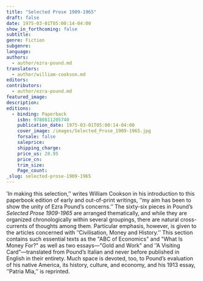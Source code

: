 ```yaml
---
title: "Selected Prose 1909-1965"
draft: false
date: 1975-03-01T05:00:14-04:00
show_in_forthcoming: false
subtitle:
genre: Fiction
subgenre:
language:
authors:
  - author/ezra-pound.md
translators:
  - author/william-cookson.md
editors:
contributors:
  - author/ezra-pound.md
featured_image:
description:
editions:
  - binding: Paperback
    isbn: 9780811205740
    publication_date: 1975-03-01T05:00:14-04:00
    cover_image: /images/Selected_Prose_1909-1965.jpg
    forsale: false
    saleprice:
    shipping_charge:
    price_us: 28.95
    price_cn:
    trim_size:
    Page_count:
_slug: selected-prose-1909-1965
---
```


’In making this selection,’’ writes William Cookson in his introduction to this paperbook edition of early and out-of-print writings, ’’my aim has been to show the unity of Ezra Pound’s concerns.’’ The sixty-six pieces in Pound’s _Selected Prose 1909-1965_ are arranged thematically, and while they are organized chronologically within several groupings, there are natural cross-currents of thoughts among them. Particular emphasis, however, is given to the articles concerned with ’’Civilisation, Money and History.’’ This section contains such essential texts as the "ABC of Economics" and "What Is Money For?" as well as two essays––"Gold and Work" and ’’A Visiting Card"––translated from Pound’s Italian and never before published in English in their entirety. Much space is devoted, too, to Pound’s evaluation of his native America, its history, culture, and economy, and his 1913 essay, ’’Patria Mia,’’ is reprinted.

